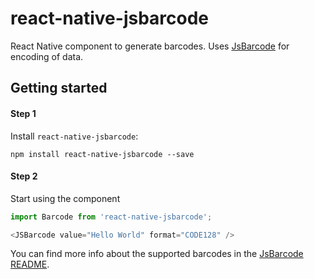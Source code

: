 # react-native-jsbarcode

React Native component to generate barcodes. Uses [JsBarcode](https://github.com/lindell/JsBarcode) for encoding of data.

## Getting started

#### Step 1

Install `react-native-jsbarcode`:

    npm install react-native-jsbarcode --save


#### Step 2

Start using the component

```javascript
import Barcode from 'react-native-jsbarcode';

<JSBarcode value="Hello World" format="CODE128" />
```

You can find more info about the supported barcodes in the [JsBarcode README](https://github.com/lindell/JsBarcode#supported-barcodes).

